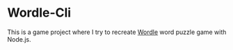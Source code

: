 # Wordle-Cli 
This is a game project where I try to recreate [Wordle](https://www.powerlanguage.co.uk/wordle/) word puzzle game with Node.js.